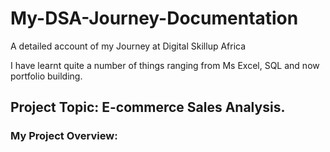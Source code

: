 # My-DSA-Journey-Documentation
A detailed account of my Journey at Digital Skillup Africa


I have learnt quite a number of things ranging from Ms Excel, SQL and now portfolio building. 
## Project Topic: E-commerce Sales Analysis. 

### My Project Overview: 

